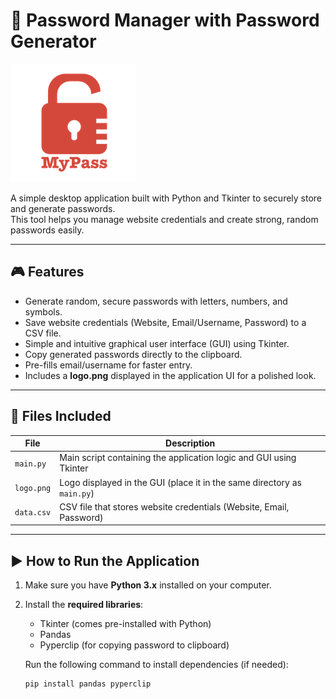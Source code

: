 # 🔐 Password Manager with Password Generator

![Logo](logo.png)

A simple desktop application built with Python and Tkinter to securely store and generate passwords.  
This tool helps you manage website credentials and create strong, random passwords easily.

---

## 🎮 Features

- Generate random, secure passwords with letters, numbers, and symbols.
- Save website credentials (Website, Email/Username, Password) to a CSV file.
- Simple and intuitive graphical user interface (GUI) using Tkinter.
- Copy generated passwords directly to the clipboard.
- Pre-fills email/username for faster entry.
- Includes a **logo.png** displayed in the application UI for a polished look.

---

## 📝 Files Included

| File             | Description                                                             |
|------------------|-------------------------------------------------------------------------|
| `main.py`        | Main script containing the application logic and GUI using Tkinter      |
| `logo.png`       | Logo displayed in the GUI (place it in the same directory as `main.py`) |
| `data.csv`       | CSV file that stores website credentials (Website, Email, Password)     |

---

## ▶️ How to Run the Application

1. Make sure you have **Python 3.x** installed on your computer.
2. Install the **required libraries**:
   - Tkinter (comes pre-installed with Python)
   - Pandas
   - Pyperclip (for copying password to clipboard)

   Run the following command to install dependencies (if needed):
   ```bash
   pip install pandas pyperclip
